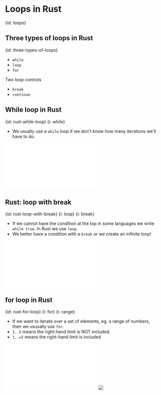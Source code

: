 # Loops in Rust
{id: loops}

## Three types of loops in Rust
{id: three-types-of-loops}

* `while`
* `loop`
* `for`

Two loop controls

* `break`
* `continue`

## While loop in Rust
{id: rust-while-loop}
{i: while}

* We usually use a `while` loop if we don't know how many iterations we'll have to do.

![](examples/loops/while.rs)

## Rust: loop with break
{id: rust-loop-with-break}
{i: loop}
{i: break}

* If we cannot have the condition at the top in some languages we write `while true`. In Rust we use `loop`.
* We better have a condition with a `break` or we create an infinite loop!

![](examples/loops/loop.rs)

## for loop in Rust
{id: rust-for-loop}
{i: for}
{i: range}

* If we want to iterate over a set of elements, eg. a range of numbers, then we ususally use `for`.
* `1..5` means the right-hand limit is NOT included.
* `1..=5` means the right-hand limit is included

![](examples/loops/for_loop.rs)
![](examples/loops/for_loop.out)


